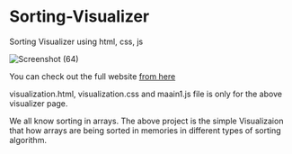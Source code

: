 # Sorting-Visualizer
Sorting Visualizer using html, css, js

![Screenshot (64)](https://user-images.githubusercontent.com/123149345/228559408-31a456dd-3e0c-4c5c-9a6d-6ab095701f44.png)

You can check out the full website [from here](sorting-visualizer-sayandeep.netlify.app)

visualization.html, visualization.css and maain1.js file is only for the above visualizer page.


We all know sorting in arrays. The above project is the simple Visualizaion that how arrays are being sorted in memories in different types of sorting algorithm.
